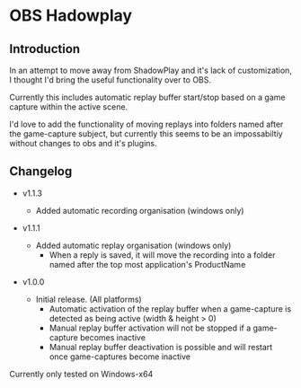 # OBS Hadowplay

## Introduction

In an attempt to move away from ShadowPlay and it's lack of customization, I thought I'd bring the useful functionality over to OBS.

Currently this includes automatic replay buffer start/stop based on a game capture within the active scene.

I'd love to add the functionality of moving replays into folders named after the game-capture subject, but currently this seems to be an impossabiltiy without changes to obs and it's plugins.

## Changelog
* v1.1.3
  * Added automatic recording organisation (windows only)

* v1.1.1

  * Added automatic replay organisation (windows only)
    * When a reply is saved, it will move the recording into a folder named after the top most application's ProductName


* v1.0.0

  * Initial release. (All platforms)
    * Automatic activation of the replay buffer when a game-capture is detected as being active (width & height > 0)
    * Manual replay buffer activation will not be stopped if a game-capture becomes inactive
    * Manual replay buffer deactivation is possible and will restart once game-captures become inactive

Currently only tested on Windows-x64
